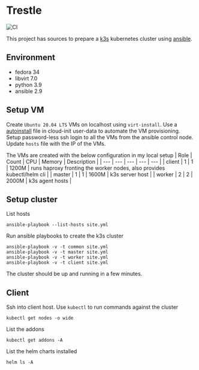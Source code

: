 # Trestle

![CI](https://github.com/jostho/trestle/workflows/CI/badge.svg)

This project has sources to prepare a [k3s](https://github.com/k3s-io/k3s) kubernetes cluster using [ansible](https://github.com/ansible/ansible).

## Environment

* fedora 34
* libvirt 7.0
* python 3.9
* ansible 2.9

## Setup VM

Create `Ubuntu 20.04 LTS` VMs on localhost using `virt-install`.
Use a [autoinstall](https://ubuntu.com/server/docs/install/autoinstall-reference) file in cloud-init user-data to automate the VM provisioning.
Setup password-less ssh login to all the VMs from the ansible control node. Update `hosts` file with the IP of the VMs.

The VMs are created with the below configuration in my local setup
| Role | Count | CPU | Memory | Description |
| --- | --- | --- | --- | --- |
| client | 1 | 1 | 1200M | runs haproxy fronting the worker nodes, also provides kubectl/helm cli |
| master | 1 | 1 | 1600M | k3s server host |
| worker | 2 | 2 | 2000M | k3s agent hosts |

## Setup cluster

List hosts

    ansible-playbook --list-hosts site.yml

Run ansible playbooks to create the k3s cluster

    ansible-playbook -v -t common site.yml
    ansible-playbook -v -t master site.yml
    ansible-playbook -v -t worker site.yml
    ansible-playbook -v -t client site.yml

The cluster should be up and running in a few minutes.

## Client

Ssh into client host. Use `kubectl` to run commands against the cluster

    kubectl get nodes -o wide

List the addons

    kubectl get addons -A

List the helm charts installed

    helm ls -A
